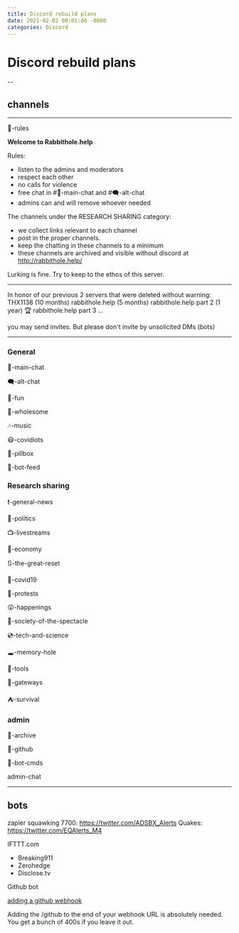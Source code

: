 ```yaml
---
title: Discord rebuild plans
date: 2021-02-02 00:01:00 -0000
categories: Discord
---
```


# Discord rebuild plans
--

## channels

----

📏-rules

**Welcome to Rabbithole.help**


Rules:
- listen to the admins and moderators
- respect each other
- no calls for violence
- free chat in #💬-main-chat and #🗨-alt-chat 
- admins can and will remove whoever needed

The channels under the RESEARCH SHARING category:
- we collect links relevant to each channel
- post in the proper channels.
- keep the chatting in these channels to a minimum
- these channels are archived and visible without discord at http://rabbithole.help/

Lurking is fine. 
Try to keep to the ethos of this server.

---

In honor of our previous 2 servers that were deleted without warning: 
THX1138 (10 months)
rabbithole.help (5 months)
rabbithole.help part 2 (1 year) 🏆
rabbithole.help part 3 ...


you may send invites. But please don't invite by unsolicited DMs (bots)


----

### General

💬-main-chat

🗨-alt-chat

🥳-fun

🦔-wholesome

🎶-music

😷-covidiots

💊-pillbox

🤖-bot-feed


### Research sharing

❗-general-news

🤵-politics

📺-livestreams

💸-economy

🔃-the-great-reset

🧬-covid19

🤬-protests

😲-happenings

🧠-society-of-the-spectacle

💿-tech-and-science

🕳-memory-hole

🧰-tools

🚪-gateways

⛺-survival


### admin

📂-archive

🤖-github

🤖-bot-cmds

admin-chat

----

## bots

zapier
	squawking 7700: https://twitter.com/ADSBX_Alerts
	Quakes: https://twitter.com/EQAlerts_M4
	
IFTTT.com

- Breaking911
- Zerohedge
- Disclose.tv
	
Github bot

[adding a github webhook](https://gist.github.com/jagrosh/5b1761213e33fc5b54ec7f6379034a22)

Adding the /github to the end of your webhook URL is absolutely needed. You get a bunch of 400s if you leave it out.


